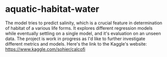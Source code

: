 # aquatic-habitat-water
The model tries to predict salinity, which is a crucial feature in determination of habitat of a various life forms. It explores different regression models while eventually settling on a single model, and it's evaluation on an unseen data. The project is work in progress as I'd like to further investigate different metrics and models. Here's the link to the Kaggle's website: https://www.kaggle.com/sohier/calcofi
